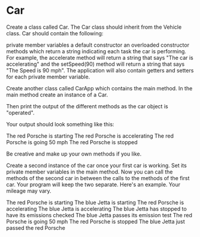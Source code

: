 # Car

Create a class called Car. The Car class should inherit from the Vehicle class. Car should contain the following:

private member variables
a default constructor
an overloaded constructor
methods which return a string indicating each task the car is performing.
For example, the accelerate method will return a string that says "The car is accelerating" and the setSpeed(90) method will return a string that says "The Speed is 90 mph". The application will also contain getters and setters for each private member variable.

Create another class called CarApp which contains the main method. In the main method create an instance of a Car.

Then print the output of the different methods as the car object is "operated".

Your output should look something like this:

The red Porsche is starting
The red Porsche is accelerating
The red Porsche is going 50 mph
The red Porsche is stopped

Be creative and make up your own methods if you like.

Create a second instance of the car once your first car is working. Set its private member variables in the main method. Now you can call the methods of the second car in between the calls to the methods of the first car. Your program will keep the two separate. Here's an example. Your mileage may vary.

The red Porsche is starting
The blue Jetta is starting
The red Porsche is accelerating
The blue Jetta is accelerating
The blue Jetta has stopped to have its emissions checked 
The blue Jetta passes its emission test
The red Porsche is going 50 mph
The red Porsche is stopped
The blue Jetta just passed the red Porsche
